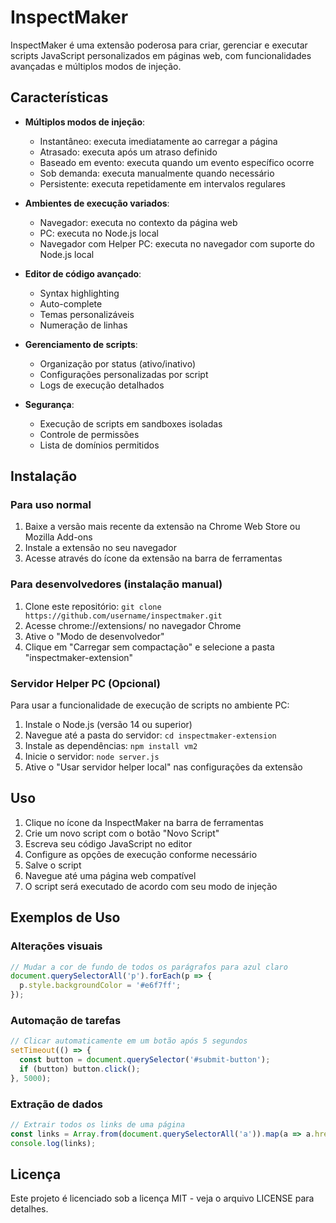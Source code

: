 # InspectMaker

InspectMaker é uma extensão poderosa para criar, gerenciar e executar scripts JavaScript personalizados em páginas web, com funcionalidades avançadas e múltiplos modos de injeção.

## Características

- **Múltiplos modos de injeção**:
  - Instantâneo: executa imediatamente ao carregar a página
  - Atrasado: executa após um atraso definido
  - Baseado em evento: executa quando um evento específico ocorre
  - Sob demanda: executa manualmente quando necessário
  - Persistente: executa repetidamente em intervalos regulares

- **Ambientes de execução variados**:
  - Navegador: executa no contexto da página web
  - PC: executa no Node.js local
  - Navegador com Helper PC: executa no navegador com suporte do Node.js local

- **Editor de código avançado**:
  - Syntax highlighting
  - Auto-complete
  - Temas personalizáveis
  - Numeração de linhas

- **Gerenciamento de scripts**:
  - Organização por status (ativo/inativo)
  - Configurações personalizadas por script
  - Logs de execução detalhados

- **Segurança**:
  - Execução de scripts em sandboxes isoladas
  - Controle de permissões
  - Lista de domínios permitidos

## Instalação

### Para uso normal

1. Baixe a versão mais recente da extensão na Chrome Web Store ou Mozilla Add-ons
2. Instale a extensão no seu navegador
3. Acesse através do ícone da extensão na barra de ferramentas

### Para desenvolvedores (instalação manual)

1. Clone este repositório: `git clone https://github.com/username/inspectmaker.git`
2. Acesse chrome://extensions/ no navegador Chrome
3. Ative o "Modo de desenvolvedor"
4. Clique em "Carregar sem compactação" e selecione a pasta "inspectmaker-extension"

### Servidor Helper PC (Opcional)

Para usar a funcionalidade de execução de scripts no ambiente PC:

1. Instale o Node.js (versão 14 ou superior)
2. Navegue até a pasta do servidor: `cd inspectmaker-extension`
3. Instale as dependências: `npm install vm2`
4. Inicie o servidor: `node server.js`
5. Ative o "Usar servidor helper local" nas configurações da extensão

## Uso

1. Clique no ícone da InspectMaker na barra de ferramentas
2. Crie um novo script com o botão "Novo Script"
3. Escreva seu código JavaScript no editor
4. Configure as opções de execução conforme necessário
5. Salve o script
6. Navegue até uma página web compatível
7. O script será executado de acordo com seu modo de injeção

## Exemplos de Uso

### Alterações visuais
```javascript
// Mudar a cor de fundo de todos os parágrafos para azul claro
document.querySelectorAll('p').forEach(p => {
  p.style.backgroundColor = '#e6f7ff';
});
```

### Automação de tarefas
```javascript
// Clicar automaticamente em um botão após 5 segundos
setTimeout(() => {
  const button = document.querySelector('#submit-button');
  if (button) button.click();
}, 5000);
```

### Extração de dados
```javascript
// Extrair todos os links de uma página
const links = Array.from(document.querySelectorAll('a')).map(a => a.href);
console.log(links);
```

## Licença

Este projeto é licenciado sob a licença MIT - veja o arquivo LICENSE para detalhes.